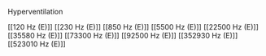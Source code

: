 Hyperventilation

[[120 Hz (E)]]
[[230 Hz (E)]]
[[850 Hz (E)]]
[[5500 Hz (E)]]
[[22500 Hz (E)]]
[[35580 Hz (E)]]
[[73300 Hz (E)]]
[[92500 Hz (E)]]
[[352930 Hz (E)]]
[[523010 Hz (E)]]
